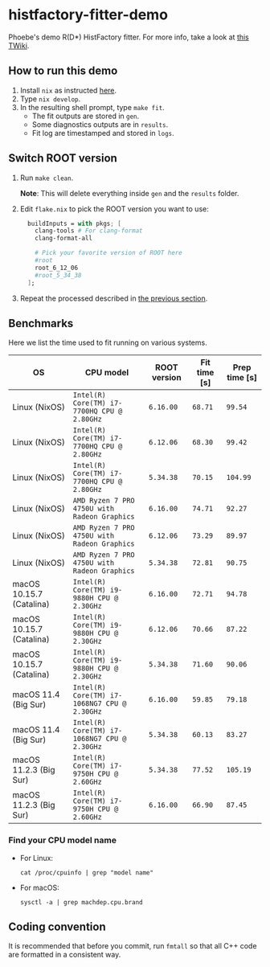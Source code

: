 # histfactory-fitter-demo
Phoebe's demo R(D*) HistFactory fitter. For more info, take a look at [this TWiki](https://twiki.cern.ch/twiki/bin/viewauth/LHCbPhysics/HistFactoryInfo).


## How to run this demo

1. Install `nix` as instructed [here](https://github.com/umd-lhcb/root-curated#install-nix-on-macos).
2. Type `nix develop`.
3. In the resulting shell prompt, type `make fit`.
    - The fit outputs are stored in `gen`.
    - Some diagnostics outputs are in `results`.
    - Fit log are timestamped and stored in `logs`.


## Switch ROOT version

1. Run `make clean`.

    **Note**: This will delete everything inside `gen` and the `results` folder.

2. Edit `flake.nix` to pick the ROOT version you want to use:

    ```nix
      buildInputs = with pkgs; [
        clang-tools # For clang-format
        clang-format-all

        # Pick your favorite version of ROOT here
        #root
        root_6_12_06
        #root_5_34_38
      ];
    ```
3. Repeat the processed described in [the previous section](#how-to-run-this-demo).


## Benchmarks

Here we list the time used to fit running on various systems.

| OS | CPU model | ROOT version | Fit time [s] | Prep time [s] |
|---|---|---|---|---|
| Linux (NixOS) | `Intel(R) Core(TM) i7-7700HQ CPU @ 2.80GHz` | `6.16.00` | `68.71` | `99.54` |
| Linux (NixOS) | `Intel(R) Core(TM) i7-7700HQ CPU @ 2.80GHz` | `6.12.06` | `68.30` | `99.42` |
| Linux (NixOS) | `Intel(R) Core(TM) i7-7700HQ CPU @ 2.80GHz` | `5.34.38` | `70.15` | `104.99` |
| Linux (NixOS) | `AMD Ryzen 7 PRO 4750U with Radeon Graphics` | `6.16.00` | `74.71` | `92.27` |
| Linux (NixOS) | `AMD Ryzen 7 PRO 4750U with Radeon Graphics` | `6.12.06` | `73.29` | `89.97` |
| Linux (NixOS) | `AMD Ryzen 7 PRO 4750U with Radeon Graphics` | `5.34.38` | `72.81` | `90.75` |
| macOS 10.15.7 (Catalina) | `Intel(R) Core(TM) i9-9880H CPU @ 2.30GHz` | `6.16.00` | `72.71` | `94.78` |
| macOS 10.15.7 (Catalina) | `Intel(R) Core(TM) i9-9880H CPU @ 2.30GHz` | `6.12.06` | `70.66` | `87.22` |
| macOS 10.15.7 (Catalina) | `Intel(R) Core(TM) i9-9880H CPU @ 2.30GHz` | `5.34.38` | `71.60` | `90.06` |
| macOS 11.4 (Big Sur) | `Intel(R) Core(TM) i7-1068NG7 CPU @ 2.30GHz` | `6.16.00` | `59.85` | `79.18` |
| macOS 11.4 (Big Sur) | `Intel(R) Core(TM) i7-1068NG7 CPU @ 2.30GHz` | `5.34.38` | `60.13` | `83.27` |
| macOS 11.2.3 (Big Sur) | `Intel(R) Core(TM) i7-9750H CPU @ 2.60GHz` | `5.34.38` | `77.52`| `105.19`|
| macOS 11.2.3 (Big Sur) | `Intel(R) Core(TM) i7-9750H CPU @ 2.60GHz` | `6.16.00` | `66.90` | `87.45` |

### Find your CPU model name

- For Linux:

    ```shell
    cat /proc/cpuinfo | grep "model name"
    ```

- For macOS:

    ```shell
    sysctl -a | grep machdep.cpu.brand
    ```


## Coding convention

It is recommended that before you commit, run `fmtall` so that all C++ code are
formatted in a consistent way.

